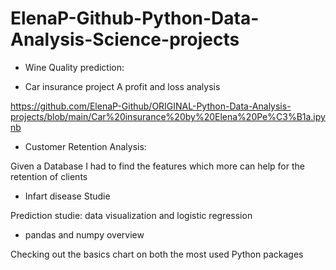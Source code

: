 # ElenaP-Github-Python-Data-Analysis-Science-projects

- Wine Quality prediction:



- Car insurance project
A profit and loss analysis 


https://github.com/ElenaP-Github/ORIGINAL-Python-Data-Analysis-projects/blob/main/Car%20insurance%20by%20Elena%20Pe%C3%B1a.ipynb

- Customer Retention Analysis:

Given a Database I had to find the features which more can help for the retention of clients

- Infart disease Studie

Prediction studie: data visualization and logistic regression

- pandas and numpy overview

Checking out the basics chart on both the most used Python packages

